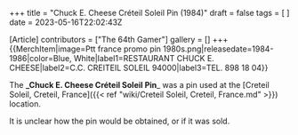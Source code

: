 +++
title = "Chuck E. Cheese Créteil Soleil Pin (1984)"
draft = false
tags = [ ]
date = 2023-05-16T22:02:43Z

[Article]
contributors = ["The 64th Gamer"]
gallery = []
+++
{{MerchItem|image=Ptt france promo pin 1980s.png|releasedate=1984-1986|color=Blue, White|label1=RESTAURANT CHUCK E. CHEESE|label2=C.C. CREITEIL SOLEIL 94000|label3=TEL. 898 18 04}}

The **_Chuck E. Cheese Créteil Soleil Pin**_ was a pin used at the [Creteil Soleil, Creteil, France]({{< ref "wiki/Creteil Soleil, Creteil, France.md" >}}) location.

It is unclear how the pin would be obtained, or if it was sold.
